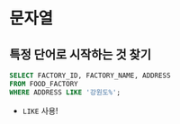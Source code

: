 # 문자열
## 특정 단어로 시작하는 것 찾기
```sql
SELECT FACTORY_ID, FACTORY_NAME, ADDRESS
FROM FOOD_FACTORY
WHERE ADDRESS LIKE '강원도%';
```

- `LIKE` 사용!
